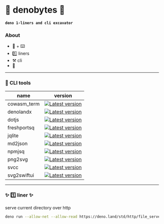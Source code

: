 # 🦕 denobytes 🦕

**`deno 1-liners and cli excavator`**

### About

- 🦕 + ⌨️
- 1️⃣ liners
- ⚒️ cli
- 🔰

------------------------------------------------------------------------

### 💼 **CLI tools**

| name | version|
---|---
| cowasm_term | [![Latest version](https://deno.land/badge/cowasm_term/version)](https://deno.land/x/cowasm_term)
| denolandx | [![Latest version](https://deno.land/badge/denolandx/version)](https://deno.land/x/denolandx)
| dotjs | [![Latest version](https://deno.land/badge/dotjs/version)](https://deno.land/x/dotjs)
| freshportsq | [![Latest version](https://deno.land/badge/freshportsq/version)](https://deno.land/x/freshportsq)
| jqlite | [![Latest version](https://deno.land/badge/jqlite/version)](https://deno.land/x/jqlite)
| md2json | [![Latest version](https://deno.land/badge/md2json/version)](https://deno.land/x/md2json)
| npmjsq | [![Latest version](https://deno.land/badge/npmjsq/version)](https://deno.land/x/npmjsq)
| png2svg | [![Latest version](https://deno.land/badge/png2svg/version)](https://deno.land/x/png2svg)
| svcc | [![Latest version](https://deno.land/badge/svcc/version)](https://deno.land/x/svcc)
| svg2swiftui | [![Latest version](https://deno.land/badge/svg2swiftui/version)](https://deno.land/x/svg2swiftui)


------------------------------------------------------------------------

### ✨ 1️⃣ liner  ✨

serve current directory over http

```sh
deno run --allow-net --allow-read https://deno.land/std/http/file_server.ts
```

<!--
**denobytes/denobytes** is a ✨ _special_ ✨ repository because its `README.md` (this file) appears on your GitHub profile.

Here are some ideas to get you started:

- 🔭 I’m currently working on ...
- 🌱 I’m currently learning ...
- 👯 I’m looking to collaborate on ...
- 🤔 I’m looking for help with ...
- 💬 Ask me about ...
- 📫 How to reach me: ...
- 😄 Pronouns: ...
- ⚡ Fun fact: ...
-->
